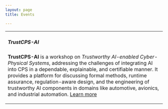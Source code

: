 ```yaml
---
layout: page
title: Events

---
```




<div class="row">
<div class="col s12 m12">
  <table>
    <tr>
      <td>
        <p class="light">
          <h5 class="Left">TrustCPS-AI</h5>
          <B>TrustCPS-AI</B> is a workshop on <I>Trustworthy AI-enabled Cyber-Physical Systems</I>, addressing the challenges of integrating AI into CPS in a dependable, explainable, and certifiable manner. It provides a platform for discussing formal methods, runtime assurance, regulation-aware design, and the engineering of trustworthy AI components in domains like automotive, avionics, and industrial automation. <a href="{{ "/events/TrustCPS-AI" | relative_url }}">Learn more</a>
        </p>
      </td>
    </tr>
  </table>
</div>
</div>


